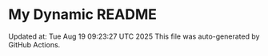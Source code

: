 # My Dynamic README
Updated at: Tue Aug 19 09:23:27 UTC 2025
This file was auto-generated by GitHub Actions.
